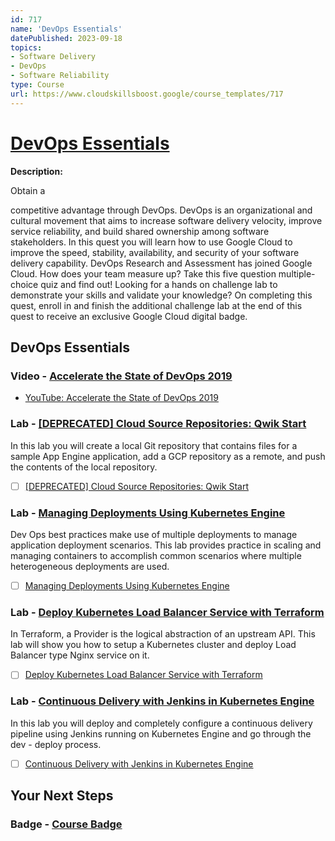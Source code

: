 ```yaml
---
id: 717
name: 'DevOps Essentials'
datePublished: 2023-09-18
topics:
- Software Delivery
- DevOps
- Software Reliability
type: Course
url: https://www.cloudskillsboost.google/course_templates/717
---
```


# [DevOps Essentials](https://www.cloudskillsboost.google/course_templates/717)

**Description:**

Obtain a

competitive advantage through DevOps. DevOps is an organizational and cultural movement that aims to increase software delivery velocity, improve service reliability, and build shared ownership among software stakeholders. In this quest you will learn how to use Google Cloud to improve the speed, stability, availability, and security of your software delivery capability. DevOps Research and Assessment has joined Google Cloud. How does your team measure up? Take this five question multiple-choice quiz and find out! Looking for a hands on challenge lab to demonstrate your skills and validate your knowledge? On completing this quest, enroll in and finish the additional challenge lab at the end of this quest to receive an exclusive Google Cloud digital badge.

## DevOps Essentials

### Video - [Accelerate the State of DevOps 2019](https://www.cloudskillsboost.google/course_templates/717/video/408159)

- [YouTube: Accelerate the State of DevOps 2019](https://www.youtube.com/watch?v=8M3WibXvC84)



### Lab - [[DEPRECATED] Cloud Source Repositories: Qwik Start](https://www.cloudskillsboost.google/course_templates/717/labs/408160)

In this lab you will create a local Git repository that contains files for a sample App Engine application, add a GCP repository as a remote, and push the contents of the local repository.

- [ ] [[DEPRECATED] Cloud Source Repositories: Qwik Start](../labs/[DEPRECATED]-Cloud-Source-Repositories-Qwik-Start.md)

### Lab - [Managing Deployments Using Kubernetes Engine](https://www.cloudskillsboost.google/course_templates/717/labs/408161)

Dev Ops best practices make use of multiple deployments to manage application deployment scenarios. This lab provides practice in scaling and managing containers to accomplish common scenarios where multiple heterogeneous deployments are used.

- [ ] [Managing Deployments Using Kubernetes Engine](../labs/Managing-Deployments-Using-Kubernetes-Engine.md)

### Lab - [Deploy Kubernetes Load Balancer Service with Terraform](https://www.cloudskillsboost.google/course_templates/717/labs/408162)

In Terraform, a Provider is the logical abstraction of an upstream API. This lab will show you how to setup a Kubernetes cluster and deploy Load Balancer type Nginx service on it.

- [ ] [Deploy Kubernetes Load Balancer Service with Terraform](../labs/Deploy-Kubernetes-Load-Balancer-Service-with-Terraform.md)

### Lab - [Continuous Delivery with Jenkins in Kubernetes Engine](https://www.cloudskillsboost.google/course_templates/717/labs/408163)

In this lab you will deploy and completely configure a continuous delivery pipeline using Jenkins running on Kubernetes Engine and go through the dev - deploy process.

- [ ] [Continuous Delivery with Jenkins in Kubernetes Engine](../labs/Continuous-Delivery-with-Jenkins-in-Kubernetes-Engine.md)

## Your Next Steps

### Badge - [Course Badge](https://www.cloudskillsboost.googleNone)
